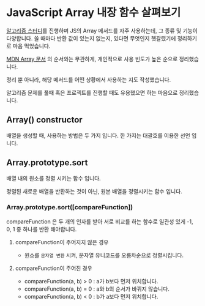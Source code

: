 # JavaScript Array 내장 함수 살펴보기

[알고리즘 스터디](https://github.com/Just-gomin/Algorithm_Study/tree/master/GroupStudy/JavaScript_Algorithm)를 진행하며 JS의 Array 메서드를 자주 사용하는데, 그 종류 및 기능이 다양합니다. 쓸 때마다 반환 값이 있는지 없는지, 있다면 무엇인지 헷갈렸기에 정리하기로 마음 먹었습니다.

[MDN Array 문서](https://developer.mozilla.org/ko/docs/Web/JavaScript/Reference/Global_Objects/Array) 의 순서와는 무관하게, 개인적으로 사용 빈도가 높은 순으로 정리했습니다.

정리 뿐 아니라, 해당 메서드를 어떤 상황에서 사용하는 지도 작성했습니다.

알고리즘 문제를 풀때 혹은 프로젝트를 진행할 때도 유용했으면 하는 마음으로 정리했습니다.

## Array() constructor

배열을 생성할 때, 사용하는 방법은 두 가지 입니다. 한 가지는 대괄호를 이용한 선언 입니다.

## Array.prototype.sort

배열 내의 원소를 정렬 시키는 함수 입니다.

정렬된 새로운 배열을 반환하는 것이 아닌, 원본 배열을 정렬시키는 함수 입니다.

### Array.prototype.sort([compareFunction])

compareFunction 은 두 개의 인자를 받아 서로 비교를 하는 함수로 일관성 있게 -1, 0, 1 중 하나를 반환 해야합니다.

1. compareFunction이 주어지지 않은 경우

    - 원소를 `문자열 변환` 시켜, 문자열 유니코드를 오름차순으로 정렬시킵니다.

2. compareFunction이 주어진 경우

    - compareFunction(a, b) > 0 : a가 b보다 먼저 위치합니다.
    - compareFunction(a, b) = 0 : a와 b의 순서가 바뀌지 않습니다.
    - compareFunction(a, b) < 0 : b가 a보다 먼저 위치합니다.
